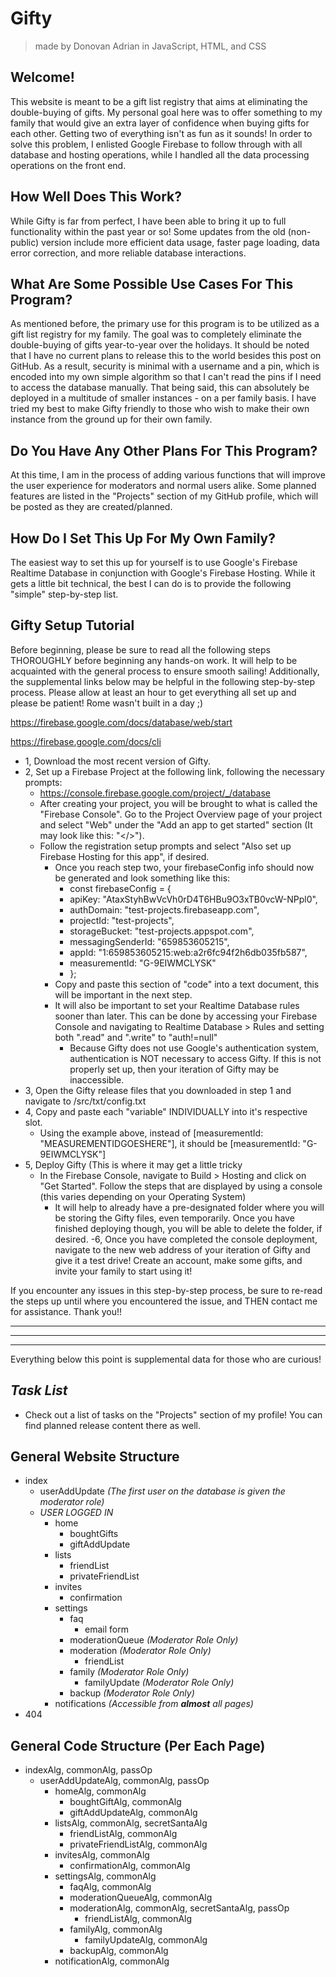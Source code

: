 # Gifty
> made by Donovan Adrian in JavaScript, HTML, and CSS


## Welcome!
This website is meant to be a gift list registry that
aims at eliminating the double-buying of gifts. My personal
goal here was to offer something to my family that would
give an extra layer of confidence when buying gifts for each
other. Getting two of everything isn't as fun as it sounds!
In order to solve this problem, I enlisted Google Firebase
to follow through with all database and hosting operations, 
while I handled all the data processing operations on the 
front end.


## How Well Does This Work?
While Gifty is far from perfect, I have been able to bring
it up to full functionality within the past year or so!
Some updates from the old (non-public) version 
include more efficient data usage, faster page loading, 
data error correction, and more reliable database interactions.


## What Are Some Possible Use Cases For This Program?
As mentioned before, the primary use for this program is to
be utilized as a gift list registry for my family. The goal
was to completely eliminate the double-buying of gifts
year-to-year over the holidays. It should be noted that I
have no current plans to release this to the world besides
this post on GitHub. As a result, security is minimal with a
username and a pin, which is encoded into my own simple
algorithm so that I can't read the pins if I need to access
the database manually. That being said, this can absolutely 
be deployed in a multitude of smaller instances - on a per 
family basis. I have tried my best to make Gifty friendly 
to those who wish to make their own instance from the ground 
up for their own family.


## Do You Have Any Other Plans For This Program?
At this time, I am in the process of adding various functions
that will improve the user experience for moderators and normal
users alike. Some planned features are listed in the
"Projects" section of my GitHub profile, which will be posted
as they are created/planned.


## How Do I Set This Up For My Own Family?
The easiest way to set this up for yourself is to use 
Google's Firebase Realtime Database in conjunction with 
Google's Firebase Hosting. While it gets a little bit 
technical, the best I can do is to provide the following 
"simple" step-by-step list.


## Gifty Setup Tutorial
Before beginning, please be sure to read all the following steps
THOROUGHLY before beginning any hands-on work. It will help to be
acquainted with the general process to ensure smooth sailing! 
Additionally, the supplemental links below may be helpful in the following
step-by-step process. Please allow at least an hour to get everything
all set up and please be patient! Rome wasn't built in a day ;)

https://firebase.google.com/docs/database/web/start

https://firebase.google.com/docs/cli

  - 1, Download the most recent version of Gifty.
  - 2, Set up a Firebase Project at the following link, 
    following the necessary prompts: 
    - https://console.firebase.google.com/project/_/database
    - After creating your project, you will be brought to what
      is called the "Firebase Console". Go to the Project 
      Overview page of your project and select "Web" under the
      "Add an app to get started" section (It may look like this:
      "</>").
    - Follow the registration setup prompts and select "Also 
      set up Firebase Hosting for this app", if desired.
        - Once you reach step two, your firebaseConfig info
    should now be generated and look something like this:
          - const firebaseConfig = {
          - apiKey: "AtaxStyhBwVcVh0rD4T6HBu9O3xTB0vcW-NPpl0",
          - authDomain: "test-projects.firebaseapp.com",
          - projectId: "test-projects",
          - storageBucket: "test-projects.appspot.com",
          - messagingSenderId: "659853605215",
          - appId: "1:659853605215:web:a2r6fc94f2h6db035fb587",
          - measurementId: "G-9EIWMCLYSK"
          - };
      - Copy and paste this section of "code" into a text
    document, this will be important in the next step.
      - It will also be important to set your Realtime Database
    rules sooner than later. This can be done by accessing your 
    Firebase Console and navigating to Realtime Database > Rules
    and setting both ".read" and ".write" to "auth!=null"
        - Because Gifty does not use Google's authentication system,
        authentication is NOT necessary to access Gifty. If this is
        not properly set up, then your iteration of Gifty may be 
        inaccessible.
  - 3, Open the Gifty release files that you downloaded in
  step 1 and navigate to /src/txt/config.txt
  - 4, Copy and paste each "variable" INDIVIDUALLY into it's
  respective slot.
    - Using the example above, instead of 
      [measurementId: "MEASUREMENTIDGOESHERE"], 
      it should be [measurementId: "G-9EIWMCLYSK"]
  - 5, Deploy Gifty (This is where it may get a little tricky
    - In the Firebase Console, navigate to Build > Hosting and
    click on "Get Started". Follow the steps that are displayed
    by using a console (this varies depending on your Operating 
    System)
      - It will help to already have a pre-designated folder where
      you will be storing the Gifty files, even temporarily. Once
      you have finished deploying though, you will be able to delete
      the folder, if desired.
  -6, Once you have completed the console deployment, navigate
  to the new web address of your iteration of Gifty and give it
  a test drive! Create an account, make some gifts, and invite
  your family to start using it!
  
If you encounter any issues in this step-by-step process, be sure to 
re-read the steps up until where you encountered the issue, and THEN
contact me for assistance. Thank you!!


---------------------------------------------------

---------------------------------------------------

---------------------------------------------------

Everything below this point is supplemental data for those who are curious!


## ***Task List***
- Check out a list of tasks on the "Projects" section of my 
  profile! You can find planned release content there
  as well.

## General Website Structure
- index
  - userAddUpdate *\(The first user on the database is given the moderator role)*
  - *USER LOGGED IN*
    - home
      - boughtGifts
      - giftAddUpdate
    - lists
      - friendList
      - privateFriendList
    - invites
      - confirmation
    - settings
      - faq
        - email form
      - moderationQueue *\(Moderator Role Only)*
      - moderation *\(Moderator Role Only)*
        - friendList
      - family *\(Moderator Role Only)*
        - familyUpdate *\(Moderator Role Only)*
      - backup *\(Moderator Role Only)*
    - notifications *\(Accessible from **almost** all pages)*
- 404
  
## General Code Structure (Per Each Page)

- indexAlg, commonAlg, passOp
  - userAddUpdateAlg, commonAlg, passOp
    - homeAlg, commonAlg
      - boughtGiftAlg, commonAlg
      - giftAddUpdateAlg, commonAlg
    - listsAlg, commonAlg, secretSantaAlg
      - friendListAlg, commonAlg
      - privateFriendListAlg, commonAlg
    - invitesAlg, commonAlg
      - confirmationAlg, commonAlg
    - settingsAlg, commonAlg
      - faqAlg, commonAlg
      - moderationQueueAlg, commonAlg
      - moderationAlg, commonAlg, secretSantaAlg, passOp
        - friendListAlg, commonAlg
      - familyAlg, commonAlg
          - familyUpdateAlg, commonAlg
      - backupAlg, commonAlg
    - notificationAlg, commonAlg
